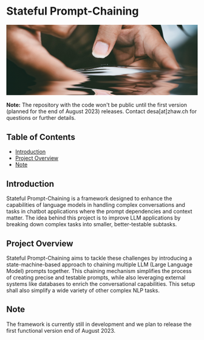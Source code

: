 # Stateful Prompt-Chaining

<picture>
 <img alt="a close up of a person holding a cell phone" src=".readme/pradamas-gifarry-889Qh5HJj4I-unsplash.jpg">
</picture>

**Note:** The repository with the code won't be public until the first version (planned for the end of August 2023) releases. Contact desa[at]zhaw.ch for questions or further details. 

## Table of Contents
- [Introduction](#introduction)
- [Project Overview](#project-overview)
- [Note](#note)


## Introduction

Stateful Prompt-Chaining is a framework designed to enhance the capabilities of language models in handling complex conversations and tasks in chatbot applications where the prompt dependencies and context matter. The idea behind this project is to improve LLM applications by breaking down complex tasks into smaller, better-testable subtasks.

## Project Overview

Stateful Prompt-Chaining aims to tackle these challenges by introducing a state-machine-based approach to chaining multiple LLM (Large Language Model) prompts together. This chaining mechanism simplifies the process of creating precise and testable prompts, while also leveraging external systems like databases to enrich the conversational capabilities. This setup shall also simplify a wide variety of other complex NLP tasks.

## Note

The framework is currently still in development and we plan to release the first functional version end of August 2023.

